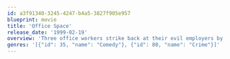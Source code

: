 ```yaml
---
id: a3f91340-3245-4247-b4a5-3827f905e957
blueprint: movie
title: 'Office Space'
release_date: '1999-02-19'
overview: 'Three office workers strike back at their evil employers by hatching a hapless attempt to embezzle money.'
genres: '[{"id": 35, "name": "Comedy"}, {"id": 80, "name": "Crime"}]'
---
```


